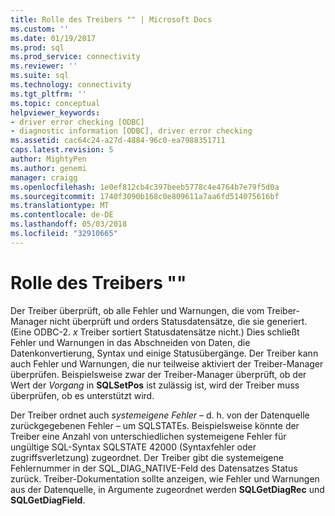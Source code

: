 ```yaml
---
title: Rolle des Treibers "" | Microsoft Docs
ms.custom: ''
ms.date: 01/19/2017
ms.prod: sql
ms.prod_service: connectivity
ms.reviewer: ''
ms.suite: sql
ms.technology: connectivity
ms.tgt_pltfrm: ''
ms.topic: conceptual
helpviewer_keywords:
- driver error checking [ODBC]
- diagnostic information [ODBC], driver error checking
ms.assetid: cac64c24-a27d-4884-96c0-ea7988351711
caps.latest.revision: 5
author: MightyPen
ms.author: genemi
manager: craigg
ms.openlocfilehash: 1e0ef812cb4c397beeb5778c4e4764b7e79f5d0a
ms.sourcegitcommit: 1740f3090b168c0e809611a7aa6fd514075616bf
ms.translationtype: MT
ms.contentlocale: de-DE
ms.lasthandoff: 05/03/2018
ms.locfileid: "32910665"
---
```

# <a name="role-of-the-driver"></a>Rolle des Treibers ""
Der Treiber überprüft, ob alle Fehler und Warnungen, die vom Treiber-Manager nicht überprüft und orders Statusdatensätze, die sie generiert. (Eine ODBC-2. *x* Treiber sortiert Statusdatensätze nicht.) Dies schließt Fehler und Warnungen in das Abschneiden von Daten, die Datenkonvertierung, Syntax und einige Statusübergänge. Der Treiber kann auch Fehler und Warnungen, die nur teilweise aktiviert der Treiber-Manager überprüfen. Beispielsweise zwar der Treiber-Manager überprüft, ob der Wert der *Vorgang* in **SQLSetPos** ist zulässig ist, wird der Treiber muss überprüfen, ob es unterstützt wird.  
  
 Der Treiber ordnet auch *systemeigene Fehler* – d. h. von der Datenquelle zurückgegebenen Fehler – um SQLSTATEs. Beispielsweise könnte der Treiber eine Anzahl von unterschiedlichen systemeigene Fehler für ungültige SQL-Syntax SQLSTATE 42000 (Syntaxfehler oder zugriffsverletzung) zugeordnet. Der Treiber gibt die systemeigene Fehlernummer in der SQL_DIAG_NATIVE-Feld des Datensatzes Status zurück. Treiber-Dokumentation sollte anzeigen, wie Fehler und Warnungen aus der Datenquelle, in Argumente zugeordnet werden **SQLGetDiagRec** und **SQLGetDiagField**.
